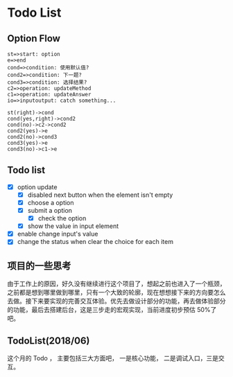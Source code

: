 # Todo List

## Option Flow

```flow
st=>start: option
e=>end
cond=>condition: 使用默认值?
cond2=>condition: 下一题?
cond3=>condition: 选择结果?
c2=>operation: updateMethod
c1=>operation: updateAnswer
io=>inputoutput: catch something...

st(right)->cond
cond(yes,right)->cond2
cond(no)->c2->cond2
cond2(yes)->e
cond2(no)->cond3
cond3(yes)->e
cond3(no)->c1->e
```

## Todo list

* [x] option update
  * [x] disabled next button when the element isn't empty
  * [x] choose a option
  * [x] submit a option
    * [x] check the option
  * [x] show the value in input element
* [x] enable change input's value
* [x] change the status when clear the choice for each item

## 项目的一些思考

由于工作上的原因，好久没有继续进行这个项目了，想起之前也进入了一个瓶颈，之前都是想到哪里做到哪里，只有一个大致的轮廓，现在想想接下来的方向要怎么去做。接下来要实现的完善交互体验。优先去做设计部分的功能，再去做体验部分的功能，最后去搭建后台，这是三步走的宏观实现，当前进度初步预估 50%了吧。

## TodoList(2018/06)

这个月的 Todo ， 主要包括三大方面吧， 一是核心功能， 二是调试入口，三是交互。

